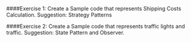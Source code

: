 ####Exercise 1:
Create a Sample code that represents Shipping Costs Calculation. 
Suggestion: Strategy Patterns

####Exercise 2:
Create a Sample code that represents traffic lights and traffic. 
Suggestion: State Pattern and Observer.

